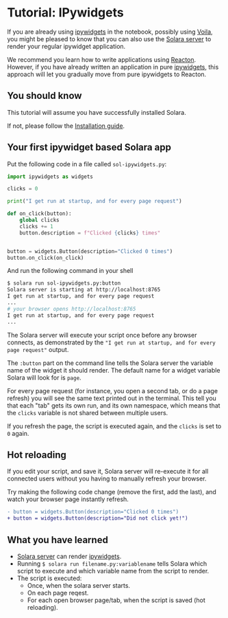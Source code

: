 # Tutorial: IPywidgets

If you are already using [ipywidgets](/docs/understanding/ipywidgets) in the notebook, possibly using [Voila](/docs/understanding/voila), you might be pleased to know that you
can also use the [Solara server](/docs/understanding/solara-server) to render your regular ipywidget application.

We recommend you learn how to write applications using [Reacton](/docs/understanding/reacton). However, if you have already written an application in
pure [ipywidgets](/docs/understanding/ipywidgets), this approach will let you gradually move from pure ipywidgets to Reacton.

## You should know
This tutorial will assume you have successfully installed Solara.

If not, please follow the [Installation guide](/docs/installing).

## Your first ipywidget based Solara app

Put the following code in a file called `sol-ipywidgets.py`:

```python
import ipywidgets as widgets

clicks = 0

print("I get run at startup, and for every page request")

def on_click(button):
    global clicks
    clicks += 1
    button.description = f"Clicked {clicks} times"


button = widgets.Button(description="Clicked 0 times")
button.on_click(on_click)
```

And run the following command in your shell
```bash
$ solara run sol-ipywidgets.py:button
Solara server is starting at http://localhost:8765
I get run at startup, and for every page request
...
# your browser opens http://localhost:8765
I get run at startup, and for every page request
...
```

The Solara server will execute your script once before any browser connects,
as demonstrated by the `"I get run at startup, and for every page request"` output.

The `:button` part on the command line tells the Solara server the variable name of
the widget it should render. The default name for a widget variable Solara will look
for is `page`.

For every page request (for instance, you open a second tab, or do a page refresh)
you will see the same text printed out in the terminal.
This tell you that each "tab" gets its own run, and its own namespace, which means
that the `clicks` variable is not shared between multiple users.

If you refresh the page, the script is executed again, and the `clicks` is set to
`0` again.

## Hot reloading

If you edit your script, and save it, Solara server will re-execute it for all connected users without you having to manually refresh your browser.

Try making the following code change (remove the first, add the last), and watch your browser page instantly refresh.
```diff
- button = widgets.Button(description="Clicked 0 times")
+ button = widgets.Button(description="Did not click yet!")
```

## What you have learned

  * [Solara server](/docs/understanding/solara-server) can render [ipywidgets](/docs/understanding/ipywidgets).
  * Running `$ solara run filename.py:variablename` tells Solara which script to execute and which variable name from the script to render.
  * The script is executed:
    * Once, when the solara server starts.
    * On each page reqest.
    * For each open browser page/tab, when the script is saved (hot reloading).
